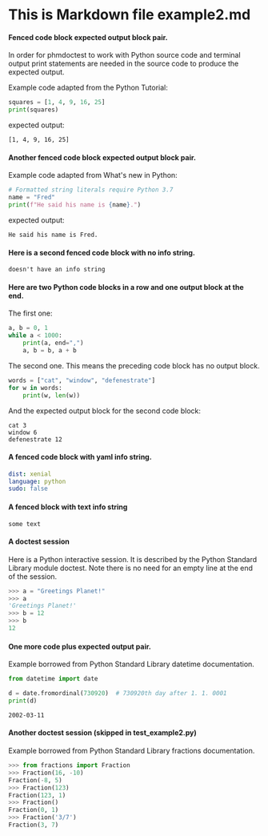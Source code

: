 # This is Markdown file example2.md
#### Fenced code block expected output block pair.
In order for phmdoctest to work with Python source code and
terminal output print statements are needed in the
source code to produce the expected output.

Example code adapted from the Python Tutorial:
```python
squares = [1, 4, 9, 16, 25]
print(squares)
```
expected output:
```
[1, 4, 9, 16, 25]
```

#### Another fenced code block expected output block pair.
Example code adapted from What's new in Python:
```python
# Formatted string literals require Python 3.7
name = "Fred"
print(f"He said his name is {name}.")
```
expected output:
```
He said his name is Fred.
```

#### Here is a second fenced code block with no info string.
```
doesn't have an info string
```

#### Here are two Python code blocks in a row and one output block at the end.
The first one:
```python
a, b = 0, 1
while a < 1000:
    print(a, end=",")
    a, b = b, a + b
```
The second one. This means the preceding code block has no output block.
```python
words = ["cat", "window", "defenestrate"]
for w in words:
    print(w, len(w))
```
And the expected output block for the second code block:

```
cat 3
window 6
defenestrate 12
```

#### A fenced code block with yaml info string.

```yaml
dist: xenial
language: python
sudo: false
```

#### A fenced block with text info string

```text
some text
```

#### A doctest session
Here is a Python interactive session.  It is described by
the Python Standard Library module doctest.  Note there is
no need for an empty line at the end of the session. 
```py
>>> a = "Greetings Planet!"
>>> a
'Greetings Planet!'
>>> b = 12
>>> b
12
```

#### One more code plus expected output pair.

Example borrowed from Python Standard Library datetime documentation.
```python
from datetime import date

d = date.fromordinal(730920)  # 730920th day after 1. 1. 0001
print(d)
```

```
2002-03-11
```

#### Another doctest session (skipped in test_example2.py)

Example borrowed from Python Standard Library 
fractions documentation.
```py
>>> from fractions import Fraction
>>> Fraction(16, -10)
Fraction(-8, 5)
>>> Fraction(123)
Fraction(123, 1)
>>> Fraction()
Fraction(0, 1)
>>> Fraction('3/7')
Fraction(3, 7)
```